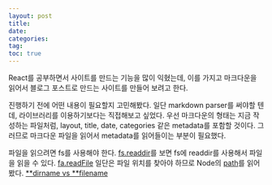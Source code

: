 ```yaml
---
layout: post
title:
date:
categories:
tag:
toc: true
---
```


React를 공부하면서 사이트를 만드는 기능을 많이 익혔는데, 이를 가지고 마크다운을 읽어서 블로그 포스트로 만드는 사이트를 만들어 보려고 한다.

진행하기 전에 어떤 내용이 필요할지 고민해봤다.
일단 markdown parser를 써야할 텐데, 라이브러리를 이용하기보다는 직접해보고 싶었다.
우선 마크다운의 형태는 지금 작성하는 파일처럼, layout, title, date, categories 같은 metadata를 포함할 것이다.
그러므로 마크다운 파일을 읽어서 metadata를 읽어들이는 부분이 필요했다.

파일을 읽으려면 fs를 사용해야 한다.
[fs.readdir](https://nodejs.org/api/fs.html#fsreaddirpath-options-callback)를 보면 fs에 readdir를 사용해서 파일을 읽을 수 있다.
[fa.readFile](https://nodejs.org/api/fs.html#fsreadfilepath-options-callback)
일단은 파일 위치를 찾아야 하므로 Node의 [path](https://nodejs.org/api/path.html#pathjoinpaths)를 읽어봤다.
[**dirname vs **filename](https://thebook.io/080229/ch03/04/04/)
